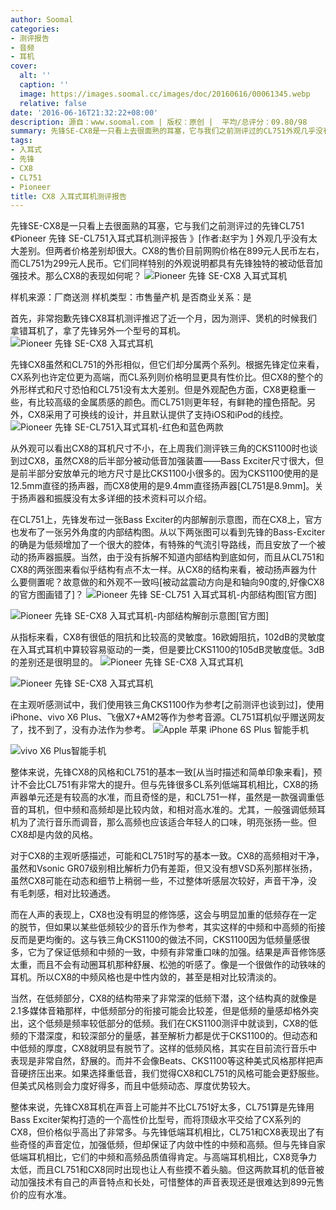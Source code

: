 ```yaml
---
author: Soomal
categories:
- 测评报告
- 音频
- 耳机
cover:
  alt: ''
  caption: ''
  image: https://images.soomal.cc/images/doc/20160616/00061345.webp
  relative: false
date: '2016-06-16T21:32:22+08:00'
description: 源自：www.soomal.com | 版权：原创 |  平均/总评分：09.80/98
summary: 先锋SE-CX8是一只看上去很面熟的耳塞，它与我们之前测评过的CL751外观几乎没有太大差别。但两者价格差别却很大。CX8的售价目前网购价格在899元人民币左右，而CL751为299元。它们特别的外观是因为拥有一个被动的低音加强装置……
tags:
- 入耳式
- 先锋
- CX8
- CL751
- Pioneer
title: CX8 入耳式耳机测评报告
---
```


先锋SE-CX8是一只看上去很面熟的耳塞，它与我们之前测评过的先锋CL751《Pioneer 先锋 SE-CL751入耳式耳机测评报告 》[作者:赵宇为 ]
外观几乎没有太大差别。但两者价格差别却很大。CX8的售价目前网购价格在899元人民币左右，而CL751为299元人民币。它们同样特别的外观说明都具有先锋独特的被动低音加强技术。那么CX8的表现如何呢？
![Pioneer 先锋 SE-CX8 入耳式耳机](https://images.soomal.cc/images/doc/20160508/00060458.webp)





样机来源：厂商送测
样机类型：市售量产机
是否商业关系：是

首先，非常抱歉先锋CX8耳机测评推迟了近一个月，因为测评、煲机的时候我们拿错耳机了，拿了先锋另外一个型号的耳机。
![Pioneer 先锋 SE-CX8 入耳式耳机](https://images.soomal.cc/images/doc/20160508/00060461.webp)




先锋CX8虽然和CL751的外形相似，但它们却分属两个系列。根据先锋定位来看，CX系列也许定位更为高端，而CL系列则价格明显更具有性价比。但CX8的整个的外形样式和尺寸恐怕和CL751没有太大差别。但是外观配色方面，CX8更稳重一些，有比较高级的金属质感的颜色。而CL751则更年轻，有鲜艳的撞色搭配。另外，CX8采用了可换线的设计，并且默认提供了支持iOS和iPod的线控。
![Pioneer 先锋 SE-CL751入耳式耳机-红色和蓝色两款](https://images.soomal.cc/images/doc/20140713/00044001.webp)




从外观可以看出CX8的耳机尺寸不小，在上周我们测评铁三角的CKS1100时也谈到过CX8，虽然CX8的后半部分被动低音加强装置――Bass Exciter尺寸很大，但是前半部分安放单元的地方尺寸是比CKS1100小很多的。因为CKS1100使用的是12.5mm直径的扬声器，而CX8使用的是9.4mm直径扬声器[CL751是8.9mm]。关于扬声器和振膜没有太多详细的技术资料可以介绍。

在CL751上，先锋发布过一张Bass Exciter的内部解剖示意图，而在CX8上，官方也发布了一张另外角度的内部结构图。从以下两张图可以看到先锋的Bass-Exciter的确是为低频增加了一个很大的腔体，有特殊的气流引导路线，而且安放了一个被动的扬声器振膜。当然，由于没有拆解不知道内部结构到底如何，而且从CL751和CX8的两张图来看似乎结构有点不太一样。从CX8的结构来看，被动扬声器为什么要侧置呢？故意做的和外观不一致吗[被动盆震动方向是和轴向90度的,好像CX8的官方图画错了]？
![Pioneer 先锋 SE-CL751 入耳式耳机-内部结构图[官方图]](https://images.soomal.cc/images/doc/20140721/00044306.webp)




![Pioneer 先锋 SE-CX8 入耳式耳机-内部结构解剖示意图[官方图]](https://images.soomal.cc/images/doc/20160616/00061344.webp)




从指标来看，CX8有很低的阻抗和比较高的灵敏度。16欧姆阻抗，102dB的灵敏度在入耳式耳机中算较容易驱动的一类，但是要比CKS1100的105dB灵敏度低。3dB的差别还是很明显的。
![Pioneer 先锋 SE-CX8 入耳式耳机](https://images.soomal.cc/images/doc/20160508/00060464_01.webp)




![Pioneer 先锋 SE-CX8 入耳式耳机](https://images.soomal.cc/images/doc/20160508/00060465_01.webp)




在主观听感测试中，我们使用铁三角CKS1100作为参考[之前测评也谈到过]，使用iPhone、vivo X6 Plus、飞傲X7+AM2等作为参考音源。CL751耳机似乎赠送网友了，找不到了，没有办法作为参考。
![Apple 苹果 iPhone 6S Plus 智能手机](https://images.soomal.cc/images/doc/20150925/00055095_01.webp)




![vivo X6 Plus智能手机](https://images.soomal.cc/images/doc/20151218/00057216_01.webp)




整体来说，先锋CX8的风格和CL751的基本一致[从当时描述和简单印象来看]，预计不会比CL751有非常大的提升。但与先锋很多CL系列低端耳机相比，CX8的扬声器单元还是有较高的水准，而且奇怪的是，和CL751一样，虽然是一款强调重低音的耳机，但中频和高频却是比较内敛，和相对高水准的。尤其，一般强调低频耳机为了流行音乐而调音，那么高频也应该适合年轻人的口味，明亮张扬一些。但CX8却是内敛的风格。

对于CX8的主观听感描述，可能和CL751时写的基本一致。CX8的高频相对干净，虽然和Vsonic GR07级别相比解析力仍有差距，但又没有想VSD系列那样张扬，虽然CX8可能在动态和细节上稍弱一些，不过整体听感层次较好，声音干净，没有毛刺感，相对比较通透。

而在人声的表现上，CX8也没有明显的修饰感，这会与明显加重的低频存在一定的脱节，但如果以某些低频较少的音乐作为参考，其实这样的中频和中高频的衔接反而是更均衡的。这与铁三角CKS1100的做法不同，CKS1100因为低频量感很多，它为了保证低频和中频的一致，中频有非常重口味的加强。结果是声音修饰感太重，而且不会有动圈耳机那种舒展、松弛的听感了。像是一个很做作的动铁味的耳机。所以CX8的中频风格也是中性内敛的，甚至是相对比较清淡的。

当然，在低频部分，CX8的结构带来了非常深的低频下潜，这个结构真的就像是2.1多媒体音箱那样，中低频部分的衔接可能会比较差，但是低频的量感却格外突出，这个低频是频率较低部分的低频。我们在CKS1100测评中就谈到，CX8的低频的下潜深度，和较深部分的量感，甚至解析力都是优于CKS1100的。但动态和中低频的厚度，CX8就明显有脱节了。这样的低频风格，其实在目前流行音乐中表现是非常自然，舒展的。而并不会像Beats、CKS1100等这种美式风格那样把声音硬挤压出来。如果选择重低音，我们觉得CX8和CL751的风格可能会更舒服些。但美式风格则会力度好得多，而且中低频动态、厚度优势较大。

整体来说，先锋CX8耳机在声音上可能并不比CL751好太多，CL751算是先锋用Bass Exciter架构打造的一个高性价比型号，而将顶级水平交给了CX系列的CX8，但价格似乎高出了非常多。与先锋低端耳机相比，CL751和CX8表现出了有些奇怪的声音定位，加强低频，但却保证了内敛中性的中频和高频。但与先锋自家低端耳机相比，它们的中频和高频品质值得肯定。与高端耳机相比，CX8竞争力太低，而且CL751和CX8同时出现也让人有些摸不着头脑。但这两款耳机的低音被动加强技术有自己的声音特点和长处，可惜整体的声音表现还是很难达到899元售价的应有水准。